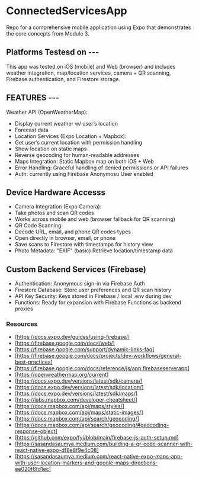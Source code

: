 # ConnectedServicesApp

Repo for a comprehensive mobile application using Expo that demonstrates the core concepts from Module 3.

## Platforms Testesd on ---

This app was tested on iOS (mobile) and Web (browser) and includes weather integration, map/location services, camera + QR scanning, Firebase authentication, and Firestore storage.

## FEATURES ---

Weather API (OpenWeatherMap):

- Display current weather w/ user’s location
- Forecast data
- Location Services (Expo Location + Mapbox):
- Get user’s current location with permission handling
- Show location on static maps
- Reverse geocoding for human-readable addresses
- Maps Integration: Static Mapbox map on both iOS + Web
- Error Handling: Graceful handling of denied permissions or API failures
- Auth: currently using Firebase Anonymosu User enabled

## Device Hardware Accesss

- Camera Integration (Expo Camera):
- Take photos and scan QR codes
- Works across mobile and web (browser fallback for QR scanning)
- QR Code Scanning:
- Decode URL, email, and phone QR codes types
- Open directly in browser, email, or phone
- Save scans to Firestore with timestamps for history view
- Photo Metadata: "EXIF" (basic) Retrieve location/timestamp data

## Custom Backend Services (Firebase)

- Authentication: Anonymous sign-in via Firebase Auth
- Firestore Database: Store user preferences and QR scan history
- API Key Security: Keys stored in Firebase / local .env during dev
- Functions: Ready for expansion with Firebase Functions as backend proxies

### Resources

- [https://docs.expo.dev/guides/using-firebase/]
- [https://firebase.google.com/docs/web/]
- [https://firebase.google.com/support/dynamic-links-faq]
- [https://firebase.google.com/docs/projects/dev-workflows/general-best-practices]
- [https://firebase.google.com/docs/reference/js/app.firebaseserverapp]
- [https://openweathermap.org/current]
- [https://docs.expo.dev/versions/latest/sdk/camera/]
- [https://docs.expo.dev/versions/latest/sdk/location/]
- [https://docs.expo.dev/versions/latest/sdk/maps/]
- [https://labs.mapbox.com/developer-cheatsheet/]
- [https://docs.mapbox.com/api/maps/styles/]
- [https://docs.mapbox.com/api/maps/static-images/]
- [https://docs.mapbox.com/api/search/geocoding/]
- [https://docs.mapbox.com/api/search/geocoding/#geocoding-response-object]
- [https://github.com/expo/fyi/blob/main/firebase-js-auth-setup.md]
- [https://sasandasaumya.medium.com/building-a-qr-code-scanner-with-react-native-expo-df8e8f9e4c08]
- [https://sasandasaumya.medium.com/react-native-expo-maps-app-with-user-location-markers-and-google-maps-directions-ee020f6fd1ec]
